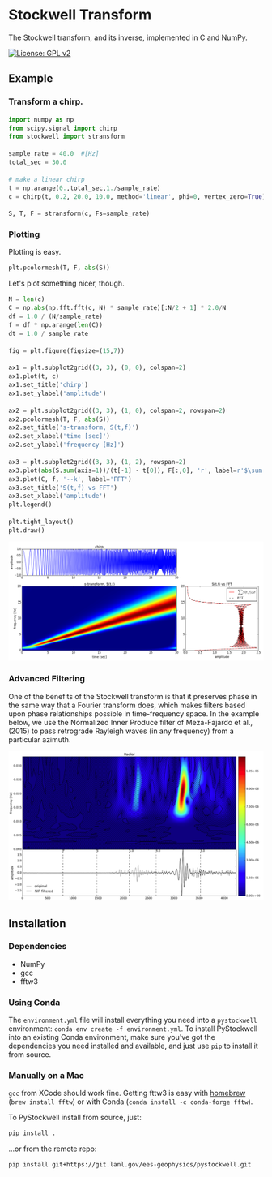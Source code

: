 # Stockwell Transform

The Stockwell transform, and its inverse, implemented in C and NumPy.

[![License: GPL v2](https://img.shields.io/badge/License-GPL%20v2-blue.svg)](https://www.gnu.org/licenses/old-licenses/gpl-2.0.en.html)


## Example

### Transform a chirp.

```python
import numpy as np
from scipy.signal import chirp
from stockwell import stransform

sample_rate = 40.0  #[Hz]
total_sec = 30.0

# make a linear chirp
t = np.arange(0.,total_sec,1./sample_rate)
c = chirp(t, 0.2, 20.0, 10.0, method='linear', phi=0, vertex_zero=True)

S, T, F = stransform(c, Fs=sample_rate)

```

### Plotting

Plotting is easy.

```python
plt.pcolormesh(T, F, abs(S))

```

Let's plot something nicer, though.

```python
N = len(c)
C = np.abs(np.fft.fft(c, N) * sample_rate)[:N/2 + 1] * 2.0/N
df = 1.0 / (N/sample_rate)
f = df * np.arange(len(C))
dt = 1.0 / sample_rate

fig = plt.figure(figsize=(15,7))

ax1 = plt.subplot2grid((3, 3), (0, 0), colspan=2)
ax1.plot(t, c)
ax1.set_title('chirp')
ax1.set_ylabel('amplitude')

ax2 = plt.subplot2grid((3, 3), (1, 0), colspan=2, rowspan=2)
ax2.pcolormesh(T, F, abs(S))
ax2.set_title('s-transform, S(t,f)')
ax2.set_xlabel('time [sec]')
ax2.set_ylabel('frequency [Hz]')

ax3 = plt.subplot2grid((3, 3), (1, 2), rowspan=2)
ax3.plot(abs(S.sum(axis=1))/(t[-1] - t[0]), F[:,0], 'r', label=r'$\sum S(t,f) \Delta t$')
ax3.plot(C, f, '--k', label='FFT')
ax3.set_title('S(t,f) vs FFT')
ax3.set_xlabel('amplitude')
plt.legend()

plt.tight_layout()
plt.draw()

``` 

![chirp](docs/src/data/chirp.png "chirp")


### Advanced Filtering

One of the benefits of the Stockwell transform is that it preserves phase in the
same way that a Fourier transform does, which makes filters based upon phase
relationships possible in time-frequency space.  In the example below, we use
the Normalized Inner Produce filter of Meza-Fajardo et al., (2015) to pass
retrograde Rayleigh waves (in any frequency) from a particular azimuth.

![filtered retrograde radial](docs/src/data/stransforms_scalar.png)


## Installation

### Dependencies

* NumPy
* gcc
* fftw3

### Using Conda

The `environment.yml` file will install everything you need into a `pystockwell`
environment: `conda env create -f environment.yml`.  To install PyStockwell into
an existing Conda environment, make sure you've got the dependencies you need installed
and available, and just use `pip` to install it from source.

### Manually on a Mac

`gcc` from XCode should work fine.  Getting fttw3 is easy with [homebrew](http://brew.sh/) (`brew install fftw`)
or with Conda (`conda install -c conda-forge fftw`).

To PyStockwell install from source, just:

```bash
pip install .
```

...or from the remote repo:

```bash
pip install git+https://git.lanl.gov/ees-geophysics/pystockwell.git
```

